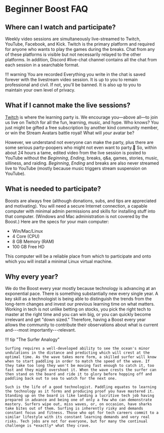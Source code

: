 # Beginner Boost FAQ

## Where can I watch and participate?

Weekly video sessions are simultaneously live-streamed to Twitch, YouTube, Facebook, and Kick. Twitch is the primary platform and required for anyone who wants to play the games during the breaks. Chat from any of these platforms is visible but not necessarily relayed to the other platforms. In addition, Discord #live-chat channel contains all the chat from each session in a searchable format.

!!! warning You are recorded
    Everything you write in the chat is saved forever with the livestream video session. It is up to you to remain professional and civil. If not, you'll be banned. It is also up to you to maintain your own level of privacy.

## What if I cannot make the live sessions?

[Twitch](https://twitch.tv/rwxrob) is where the learning party is. We encourage you—above all—to join us live on Twitch for all the fun, learning, music, and hype. Who knows? You just might be gifted a free subscription by another kind community member, or win the Stream Avatars battle royal! What will *your* avatar be?

However, we understand not everyone can make the party, plus there are some serious party-poopers who might not even want to party.😬  So, within about 24 hours a tame, edited video from the live session is posted to YouTube without the *Beginning*, *Ending*, breaks, q&a, games, stories, music, silliness, and raiding. *Beginning*, *Ending* and breaks are also never streamed live to YouTube (mostly because music triggers stream suspension on YouTube).

## What is needed to participate?

Boosts are always free (although donations, subs, and tips are appreciated and motivating). You will need a secure Internet connection, a capable computer with minimal admin permissions and skills for installing stuff into that computer. (Windows and Mac administration is not covered by the Boost.) Here are the specs for your main computer:

* Win/Mac/Linux
* 4 Core (CPU)
* 8 GB Memory (RAM)
* 100 GB Free HD

This computer will be a reliable place from which to participate and onto which you will install a minimal Linux virtual machine.

## Why every year?

We do the Boost every year mostly because technology is advancing at an exponential pace. There is something substantially new every single year. A key skill as a technologist is being able to distinguish the trends from the long-term changes and invest our previous learning time on what matters. Working in tech is not unlike betting on stocks, you pick the right tech to master at the right time and you can win big, or you can quickly become irrelevant and get "down sized." Therefore, having a Boost every year allows the community to contribute their observations about what is current and---most importantly---relevant.

!!! tip "The Surfer Analogy"

    Surfing requires a well-developed ability to see the ocean's minor undulations in the distance and predicting which will crest at the optimal time. As the wave takes more form, a skilled surfer will know when to start paddling in order to match the speed of the wave. If they take too long they won't be moving fast enough to catch it, too fast and they might overshoot it. When the wave crests the surfer can then stand on the board and ride it to glory before hopping off and paddling back out to sea to watch for the next one.

    Such is the life of a good technologist. Paddling equates to learning the technology as it forms and producing proof you have mastered it. Standing up on the board is like landing a lucritive tech job having prepared in advance and being one of only a few who can demonstrate mastery. Surfers wipe out, miss waves, or, on occasion, have sharks take bites out of them. Surfing is inherently risky and demands constant focus and fitness. Those who opt for tech careers commit to a similar lifestyle with its constant learning demands and very real risks. Tech jobs are not for everyone, but for many the continual challenge is *exactly* what they crave.
